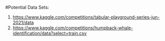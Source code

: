 #Potential Data Sets:
1. https://www.kaggle.com/competitions/tabular-playground-series-jun-2021/data
2. https://www.kaggle.com/competitions/humpback-whale-identification/data?select=train.csv

